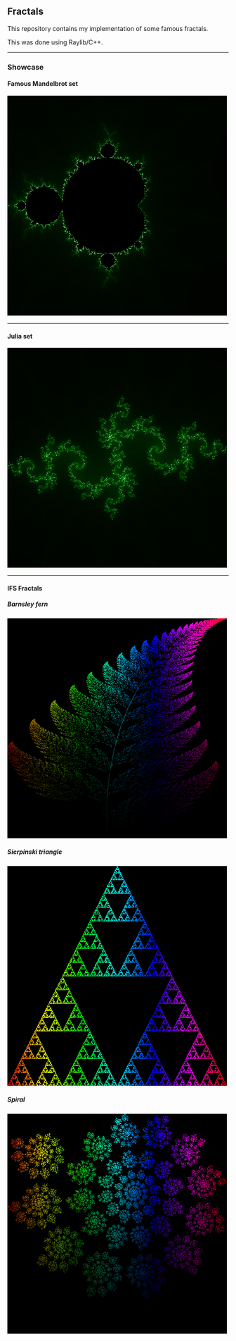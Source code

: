 ## Fractals

This repository contains my implementation of some famous fractals.

This was done using Raylib/C++.

---

### Showcase

#### Famous Mandelbrot set

![mandelbrot](./showcase/mandelbrot.png)

---
#### Julia set

![juliaset](./showcase/juliaSet.png)

---

#### IFS Fractals

##### Barnsley fern

![barnsley](./showcase/barnsley.png)

##### Sierpinski triangle

![sierpinski](./showcase/sierpinski.png)

##### Spiral

![spiral](./showcase/ifsSpiral.png)
